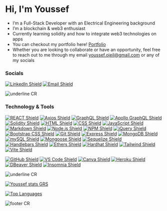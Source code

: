 # Hi, I'm Youssef

-  I’m a Full-Stack Developer with an Electrical Engineering background
-  I’m a blockchain & web3 enthusiast
-  Currently learning solidity and how to integrate web3 technologies on apps
-  You can checkout my portfolio here! [Portfolio](https://youssefojeil.vercel.app/)
-  Whether you are looking to collaborate or have an opportunity, feel free to reach out to me through my email youssef.ojeil@gmail.com or any of my socials


### Socials

[![LinkedIn Shield](https://img.shields.io/badge/LinkedIn-0A66C2?style=for-the-badge&logo=linkedin&logoColor=white)](https://www.linkedin.com/in/youssefojeil/) [![Email Shield](https://img.shields.io/badge/Gmail-EA4335?style=for-the-badge&logo=gmail&logoColor=white)](mailto:youssef.ojeil@gmail.com) 

![underline CR](https://capsule-render.vercel.app/api?type=rect&color=gradient&customColorList=10&height=1&reversal=true)

### Technology & Tools

[![REACT Shield](https://img.shields.io/badge/-ReactJs-61DAFB?logo=react&logoColor=white&style=for-the-badge)](https://reactjs.org/)  [![Axios Shield](https://img.shields.io/badge/axios-61DAFB?logo=axios&logoColor=white&style=for-the-badge&color=5D3FD3)](https://axios-http.com/)  [![GraphQL Shield](https://img.shields.io/badge/graphql-61DAFB?logo=graphql&logoColor=white&style=for-the-badge&color=black)](https://graphql.org/)  [![Apollo GraphQL Shield](https://img.shields.io/badge/apollo-61DAFB?logo=apollographql&logoColor=white&style=for-the-badge&color=purple)](https://www.apollographql.com/)  [![Solidity Shield](https://img.shields.io/badge/solidity-61DAFB?logo=solidity&logoColor=white&style=for-the-badge&color=blue)](https://docs.soliditylang.org/en/v0.8.14/#)  [![HTML Shield](https://img.shields.io/badge/HTML5-E34F26?&style=for-the-badge&logo=html5&logoColor=white)](https://developer.mozilla.org/en-US/docs/Glossary/HTML5) [![CSS Shield](https://img.shields.io/badge/CSS-1572B6?&style=for-the-badge&logo=css3&logoColor=white)](https://developer.mozilla.org/en-US/docs/Web/CSS) [![JavaScript Shield](https://img.shields.io/badge/JavaScript-F7DF1E?&style=for-the-badge&logo=javascript&logoColor=272727)](https://developer.mozilla.org/en-US/docs/Web/JavaScript) [![Markdown Shield](https://img.shields.io/badge/Markdown-000000?&style=for-the-badge&logo=markdown)](https://www.markdownguide.org/) [![Node.js Shield](https://img.shields.io/badge/Node.js-339933?&style=for-the-badge&logo=node.js&logoColor=white)](https://nodejs.org/en/) [![NPM Shield](https://img.shields.io/badge/NPM-333333?&style=for-the-badge&logo=npm&logoColor=white)](https://www.npmjs.com/) [![jQuery Shield](https://img.shields.io/badge/jQuery-0769AD?&style=for-the-badge&logo=jquery&logoColor=white)](https://jquery.com/) [![Bootstrap CSS Shield](https://img.shields.io/badge/Bootstrap_CSS-7952B3?&style=for-the-badge&logo=bootstrap&logoColor=white)](https://getbootstrap.com/) [![Git Shield](https://img.shields.io/badge/GIT-F05033?&style=for-the-badge&logo=git&logoColor=white)](https://git-scm.com/) [![Express Shield](https://img.shields.io/badge/Express-000000?&style=for-the-badge&logo=express&logoColor=white)](http://expressjs.com/) [![MongoDB Shield](https://img.shields.io/badge/MongoDB-47A248?&style=for-the-badge&logo=mongodb&logoColor=white)](https://www.mongodb.com/) [![mySQL Shield](https://img.shields.io/badge/mySQL-4479A1?&style=for-the-badge&logo=mysql&logoColor=white)](https://www.mysql.com/) [![Mongoose Shield](https://img.shields.io/badge/Mongoose-AA2929?&style=for-the-badge&logo=matrix&logoColor=white)](https://mongoosejs.com/) [![Sequelize Shield](https://img.shields.io/badge/Sequelize-52B0E7?&style=for-the-badge&logo=sequelize&logoColor=white)](https://sequelize.org/)  [![Handlebars Shield](https://img.shields.io/badge/Handlebars-E34F26?&style=for-the-badge&logo=handlebars.js&logoColor=white)](https://handlebarsjs.com/) [![Ethers Shield](https://img.shields.io/badge/ethers-61DAFB?logo=ethers&logoColor=white&style=for-the-badge&color=blue)](https://docs.ethers.org/v5/)
[![Hardhat Shield](https://img.shields.io/badge/hardhat-61DAFB?logo=hardhat&logoColor=white&style=for-the-badge&color=yellow)](https://hardhat.org/docs)
[![Tailwind Shield](https://img.shields.io/badge/tailwind-61DAFB?logo=tailwind&logoColor=white&style=for-the-badge&color=cyan)](https://tailwindcss.com/)
[![Vite Shield](https://img.shields.io/badge/vite-61DAFB?logo=vite&logoColor=white&style=for-the-badge&color=purple)](https://vitejs.dev/)

[![GitHub Shield](https://img.shields.io/badge/GitHub-121011?&style=for-the-badge&logo=github&logoColor=white)](https://github.com/) [![VS Code Shield](https://img.shields.io/badge/VS_Code-007ACC?&style=for-the-badge&logo=visual-studio-code&logoColor=white)](https://code.visualstudio.com/) [![Canva Shield](https://img.shields.io/badge/Canva-333333?&style=for-the-badge&logo=canva)](https://www.canva.com/) [![Heroku Shield](https://img.shields.io/badge/Heroku-430098?&style=for-the-badge&logo=heroku&logoColor=white)](https://www.heroku.com/what)  [![DBeaver Shield](https://img.shields.io/badge/DBeaver-58bbbd?&style=for-the-badge&logo=datadog&logoColor=white)](https://dbeaver.io/) [![Insomnia Shield](https://img.shields.io/badge/Insomnia-4000BF?&style=for-the-badge&logo=insomnia&logoColor=white)](https://docs.insomnia.rest/)

![underline CR](https://capsule-render.vercel.app/api?type=rect&color=gradient&customColorList=10&height=1&reversal=true)

[![Youssef stats GRS](https://github-readme-stats.vercel.app/api?username=youssefojeil&count_private=true&show_icons=true&theme=vision-friendly-dark)](https://github.com/youssefojeil)

[![Top Languages](https://github-readme-stats.vercel.app/api/top-langs/?username=youssefojeil&layout=compact&theme=vision-friendly-dark)](https://github.com/youssefojeil/github-readme-stats)




![footer CR](https://capsule-render.vercel.app/api?type=waving&color=gradient&customColorList=10&height=80&section=footer)


